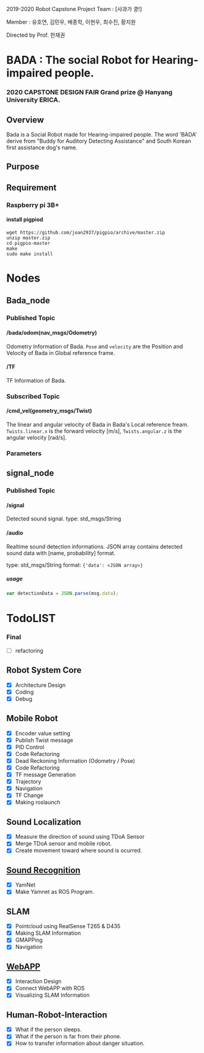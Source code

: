 2019-2020 Robot Capstone Project 
Team : [사과가 쿵!]

Member : 유호연, 김민우, 배종학, 이현우, 최수진, 황지원

Directed by Prof. 한재권

# BADA : The social Robot for Hearing-impaired people.

### 2020 CAPSTONE DESIGN FAIR Grand prize @ Hanyang University ERICA. 
## Overview

Bada is a Social Robot made for Hearing-impaired people.
The word 'BADA' derive from "Buddy for Auditory Detecting Assistance" and South Korean first assistance dog's name.

## Purpose


## Requirement

### Raspberry pi 3B+

#### install pigpiod

    wget https://github.com/joan2937/pigpio/archive/master.zip
    unzip master.zip
    cd pigpio-master 
    make
    sudo make install


# Nodes

## Bada_node

### Published Topic

#### /bada/odom(nav_msgs/Odometry)

Odometry Information of Bada. `Pose` and `velocity` are the Position and Velocity of Bada in Global reference frame.

#### /TF

TF Information of Bada.

### Subscribed Topic
#### /cmd_vel(geometry_msgs/Twist)

The linear and angular velocity of Bada in Bada's Local reference fream. `Twists.linear.x` is the forward velocity [m/s], `Twists.angular.z` is the angular velocity [rad/s].

### Parameters

## signal_node

### Published Topic

#### /signal

Detected sound signal. type: std_msgs/String

#### /audio

Realtime sound detection informations.
JSON array contains detected sound data with [name, probability] format.

type: std_msgs/String 
format: `{'data': <JSON array>}`

##### usage

```js
var detectionData = JSON.parse(msg.data);
```

# TodoLIST
### Final
 - [ ] refactoring
 
## Robot System Core
 - [x] Architecture Design
 - [x] Coding 
 - [x] Debug 

## Mobile Robot 
 - [x] Encoder value setting
 - [x] Publish Twist message
 - [x] PID Control
 - [x] Code Refactoring 
 - [x] Dead Reckoning Information (Odometry / Pose)
 - [x] Code Refactoring
 - [x] TF message Generation
 - [x] Trajectory 
 - [x] Navigation
 - [x] TF Change
 - [x] Making roslaunch
 
## Sound Localization
 - [x] Measure the direction of sound using TDoA Sensor
 - [x] Merge TDoA sensor and mobile robot.
 - [x] Create movement toward where sound is ocurred.
 
## [Sound Recognition](Sound/README.md)
 - [x] YamNet 
 - [x] Make Yamnet as ROS Program.
 
## SLAM 
 - [x] Pointcloud using RealSense T265 & D435 
 - [x] Making SLAM Information
 - [x] GMAPPing 
 - [x] Navigation
 
## [WebAPP](Visualization/README.md)

 - [x] Interaction Design
 - [x] Connect WebAPP with ROS 
 - [x] Visualizing SLAM Information
 
 ## Human-Robot-Interaction
 - [x] What if the person sleeps.
 - [x] What if the person is far from their phone.
 - [x] How to transfer information about danger situation.
